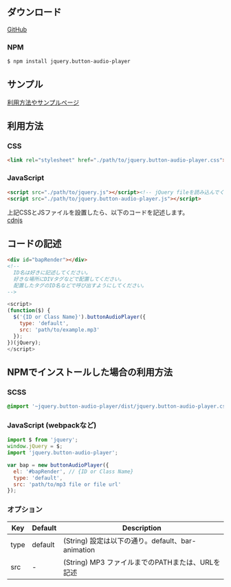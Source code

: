## ダウンロード
[GitHub](https://github.com/nullpon16tera/jquery.button-audio-player)

### NPM

```bash
$ npm install jquery.button-audio-player
```

## サンプル
[利用方法やサンプルページ](https://nullpon16tera.github.io/jquery.button-audio-player/sample/)

## 利用方法
### CSS
```html
<link rel="stylesheet" href="./path/to/jquery.button-audio-player.css">
```

### JavaScript
```html
<script src="./path/to/jquery.js"></script><!-- jQuery fileを読み込んでください。CDNなどからご利用するのをおすすめします。 -->
<script src="./path/to/jquery.button-audio-player.js"></script>
```
上記CSSとJSファイルを設置したら、以下のコードを記述します。  
[cdnjs](https://cdnjs.com/libraries/jquery/3.4.1)

## コードの記述
```html
<div id="bapRender"></div>
<!--
  ID名は好きに記述してください。
  好きな場所にDIVタグなどで配置してください。
  配置したタグのID名などで呼び出すようにしてください。
-->
```

```javascript
<script>
(function($) {
  $('{ID or Class Name}').buttonAudioPlayer({
    type: 'default',
    src: 'path/to/example.mp3'
  });
})(jQuery);
</script>
```

## NPMでインストールした場合の利用方法

### SCSS
```scss
@import '~jquery.button-audio-player/dist/jquery.button-audio-player.css';
```

### JavaScript (webpackなど)
```javascript
import $ from 'jquery';
window.jQuery = $;
import 'jquery.button-audio-player';

var bap = new buttonAudioPlayer({
  el: '#bapRender', // {ID or Class Name}
  type: 'default',
  src: 'path/to/mp3 file or file url'
});
```


### オプション
| Key | Default | Description |
| ------------- | ------------- | ------------- |
| type | default | (String) 設定は以下の通り。default、bar-animation |
| src | - | (String) MP3 ファイルまでのPATHまたは、URLを記述 |